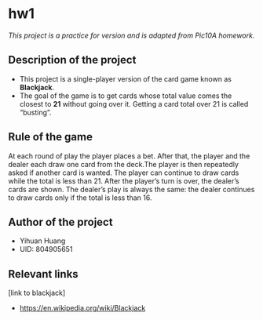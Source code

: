 # hw1
*This project is a practice for version and is adapted from Pic10A homework.*

## Description of the project
- This project is a single-player version of the card game known as **Blackjack**.
- The goal of the game is to get cards whose total value comes the closest to **21** without going over it. Getting a card total over 21 is called “busting”.

## Rule of the game
At each round of play the player places a bet. After that, the player and the dealer each draw one card from the deck.The player is then repeatedly asked if another card is wanted. The player can continue to draw cards while the total is less than 21. After the player’s turn is over, the dealer’s cards are shown. The dealer’s play is always the same: the dealer continues to draw cards only if the total is less than 16. 

## Author of the project
- Yihuan Huang
- UID: 804905651

## Relevant links
[link to blackjack] 
- https://en.wikipedia.org/wiki/Blackjack

